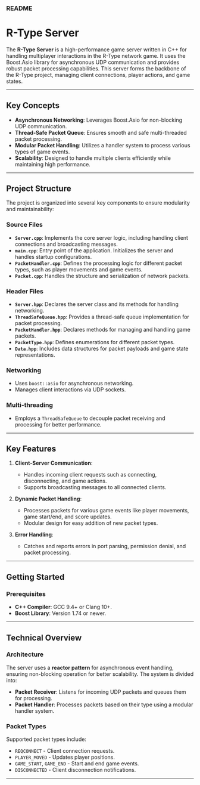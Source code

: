 ### README

# R-Type Server

The **R-Type Server** is a high-performance game server written in C++ for handling multiplayer interactions in the R-Type network game. It uses the Boost.Asio library for asynchronous UDP communication and provides robust packet processing capabilities. This server forms the backbone of the R-Type project, managing client connections, player actions, and game states.

---

## Key Concepts

- **Asynchronous Networking**: Leverages Boost.Asio for non-blocking UDP communication.
- **Thread-Safe Packet Queue**: Ensures smooth and safe multi-threaded packet processing.
- **Modular Packet Handling**: Utilizes a handler system to process various types of game events.
- **Scalability**: Designed to handle multiple clients efficiently while maintaining high performance.

---

## Project Structure

The project is organized into several key components to ensure modularity and maintainability:

### Source Files
- **`Server.cpp`**: Implements the core server logic, including handling client connections and broadcasting messages.
- **`main.cpp`**: Entry point of the application. Initializes the server and handles startup configurations.
- **`PacketHandler.cpp`**: Defines the processing logic for different packet types, such as player movements and game events.
- **`Packet.cpp`**: Handles the structure and serialization of network packets.

### Header Files
- **`Server.hpp`**: Declares the server class and its methods for handling networking.
- **`ThreadSafeQueue.hpp`**: Provides a thread-safe queue implementation for packet processing.
- **`PacketHandler.hpp`**: Declares methods for managing and handling game packets.
- **`PacketType.hpp`**: Defines enumerations for different packet types.
- **`Data.hpp`**: Includes data structures for packet payloads and game state representations.

### Networking
- Uses `boost::asio` for asynchronous networking.
- Manages client interactions via UDP sockets.

### Multi-threading
- Employs a `ThreadSafeQueue` to decouple packet receiving and processing for better performance.

---

## Key Features

1. **Client-Server Communication**: 
   - Handles incoming client requests such as connecting, disconnecting, and game actions.
   - Supports broadcasting messages to all connected clients.

2. **Dynamic Packet Handling**:
   - Processes packets for various game events like player movements, game start/end, and score updates.
   - Modular design for easy addition of new packet types.

3. **Error Handling**:
   - Catches and reports errors in port parsing, permission denial, and packet processing.

---

## Getting Started

### Prerequisites

- **C++ Compiler**: GCC 9.4+ or Clang 10+.
- **Boost Library**: Version 1.74 or newer.

---

## Technical Overview

### Architecture
The server uses a **reactor pattern** for asynchronous event handling, ensuring non-blocking operation for better scalability. The system is divided into:
- **Packet Receiver**: Listens for incoming UDP packets and queues them for processing.
- **Packet Handler**: Processes packets based on their type using a modular handler system.

### Packet Types
Supported packet types include:
- `REQCONNECT` - Client connection requests.
- `PLAYER_MOVED` - Updates player positions.
- `GAME_START`, `GAME_END` - Start and end game events.
- `DISCONNECTED` - Client disconnection notifications.

---
